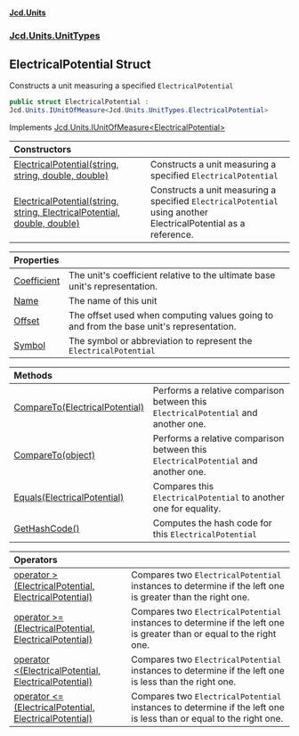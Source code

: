 #### [Jcd.Units](index.md 'index')
### [Jcd.Units.UnitTypes](Jcd.Units.UnitTypes.md 'Jcd.Units.UnitTypes')

## ElectricalPotential Struct

Constructs a unit measuring a specified `ElectricalPotential`

```csharp
public struct ElectricalPotential :
Jcd.Units.IUnitOfMeasure<Jcd.Units.UnitTypes.ElectricalPotential>
```

Implements [Jcd.Units.IUnitOfMeasure&lt;](Jcd.Units.IUnitOfMeasure_TUnits_.md 'Jcd.Units.IUnitOfMeasure<TUnits>')[ElectricalPotential](Jcd.Units.UnitTypes.ElectricalPotential.md 'Jcd.Units.UnitTypes.ElectricalPotential')[&gt;](Jcd.Units.IUnitOfMeasure_TUnits_.md 'Jcd.Units.IUnitOfMeasure<TUnits>')

| Constructors | |
| :--- | :--- |
| [ElectricalPotential(string, string, double, double)](Jcd.Units.UnitTypes.ElectricalPotential.ElectricalPotential(string,string,double,double).md 'Jcd.Units.UnitTypes.ElectricalPotential.ElectricalPotential(string, string, double, double)') | Constructs a unit measuring a specified `ElectricalPotential` |
| [ElectricalPotential(string, string, ElectricalPotential, double, double)](Jcd.Units.UnitTypes.ElectricalPotential.ElectricalPotential(string,string,Jcd.Units.UnitTypes.ElectricalPotential,double,double).md 'Jcd.Units.UnitTypes.ElectricalPotential.ElectricalPotential(string, string, Jcd.Units.UnitTypes.ElectricalPotential, double, double)') | Constructs a unit measuring a specified `ElectricalPotential` using another ElectricalPotential as a reference. |

| Properties | |
| :--- | :--- |
| [Coefficient](Jcd.Units.UnitTypes.ElectricalPotential.Coefficient.md 'Jcd.Units.UnitTypes.ElectricalPotential.Coefficient') | The unit's coefficient relative to the ultimate base unit's representation. |
| [Name](Jcd.Units.UnitTypes.ElectricalPotential.Name.md 'Jcd.Units.UnitTypes.ElectricalPotential.Name') | The name of this unit |
| [Offset](Jcd.Units.UnitTypes.ElectricalPotential.Offset.md 'Jcd.Units.UnitTypes.ElectricalPotential.Offset') | The offset used when computing values going to and from the base unit's representation. |
| [Symbol](Jcd.Units.UnitTypes.ElectricalPotential.Symbol.md 'Jcd.Units.UnitTypes.ElectricalPotential.Symbol') | The symbol or abbreviation to represent the `ElectricalPotential` |

| Methods | |
| :--- | :--- |
| [CompareTo(ElectricalPotential)](Jcd.Units.UnitTypes.ElectricalPotential.CompareTo(Jcd.Units.UnitTypes.ElectricalPotential).md 'Jcd.Units.UnitTypes.ElectricalPotential.CompareTo(Jcd.Units.UnitTypes.ElectricalPotential)') | Performs a relative comparison between this `ElectricalPotential` and another one. |
| [CompareTo(object)](Jcd.Units.UnitTypes.ElectricalPotential.CompareTo(object).md 'Jcd.Units.UnitTypes.ElectricalPotential.CompareTo(object)') | Performs a relative comparison between this `ElectricalPotential` and another one. |
| [Equals(ElectricalPotential)](Jcd.Units.UnitTypes.ElectricalPotential.Equals(Jcd.Units.UnitTypes.ElectricalPotential).md 'Jcd.Units.UnitTypes.ElectricalPotential.Equals(Jcd.Units.UnitTypes.ElectricalPotential)') | Compares this `ElectricalPotential` to another one for equality. |
| [GetHashCode()](Jcd.Units.UnitTypes.ElectricalPotential.GetHashCode().md 'Jcd.Units.UnitTypes.ElectricalPotential.GetHashCode()') | Computes the hash code for this `ElectricalPotential` |

| Operators | |
| :--- | :--- |
| [operator &gt;(ElectricalPotential, ElectricalPotential)](Jcd.Units.UnitTypes.ElectricalPotential.op_GreaterThan(Jcd.Units.UnitTypes.ElectricalPotential,Jcd.Units.UnitTypes.ElectricalPotential).md 'Jcd.Units.UnitTypes.ElectricalPotential.op_GreaterThan(Jcd.Units.UnitTypes.ElectricalPotential, Jcd.Units.UnitTypes.ElectricalPotential)') | Compares two `ElectricalPotential` instances to determine if the left one is greater than the right one. |
| [operator &gt;=(ElectricalPotential, ElectricalPotential)](Jcd.Units.UnitTypes.ElectricalPotential.op_GreaterThanOrEqual(Jcd.Units.UnitTypes.ElectricalPotential,Jcd.Units.UnitTypes.ElectricalPotential).md 'Jcd.Units.UnitTypes.ElectricalPotential.op_GreaterThanOrEqual(Jcd.Units.UnitTypes.ElectricalPotential, Jcd.Units.UnitTypes.ElectricalPotential)') | Compares two `ElectricalPotential` instances to determine if the left one is greater than or equal to the right one. |
| [operator &lt;(ElectricalPotential, ElectricalPotential)](Jcd.Units.UnitTypes.ElectricalPotential.op_LessThan(Jcd.Units.UnitTypes.ElectricalPotential,Jcd.Units.UnitTypes.ElectricalPotential).md 'Jcd.Units.UnitTypes.ElectricalPotential.op_LessThan(Jcd.Units.UnitTypes.ElectricalPotential, Jcd.Units.UnitTypes.ElectricalPotential)') | Compares two `ElectricalPotential` instances to determine if the left one is less than the right one. |
| [operator &lt;=(ElectricalPotential, ElectricalPotential)](Jcd.Units.UnitTypes.ElectricalPotential.op_LessThanOrEqual(Jcd.Units.UnitTypes.ElectricalPotential,Jcd.Units.UnitTypes.ElectricalPotential).md 'Jcd.Units.UnitTypes.ElectricalPotential.op_LessThanOrEqual(Jcd.Units.UnitTypes.ElectricalPotential, Jcd.Units.UnitTypes.ElectricalPotential)') | Compares two `ElectricalPotential` instances to determine if the left one is less than or equal to the right one. |
